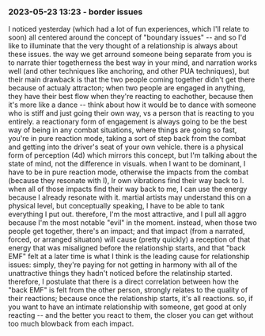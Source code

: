 ### 2023-05-23 13:23 - border issues

I noticed yesterday (which had a lot of fun experiences, which I'll relate to soon) all centered around the concept of "boundary issues" -- and so I'd like to illuminate that the very thought of a relationship is always about these issues. the way we get arround someone being separate from you is to narrate thier togetherness the best way in your mind, and narration works well (and other techniques like anchoring, and other PUA techniques), but their main drawback is that the two people coming together didn't get there because of actualy attracton;
  when two people are engaged in anything, they have their best flow when they're reacting to eachother, because then it's more like a dance -- think about how it would be to dance with someone who is stiff and just going their own way, vs a person that is reacting to you entirely.
  a reactionary form of engagement is always going to be the best way of being in any combat situations, where things are going so fast, you're in pure reaction mode, taking a sort of step back from the combat and getting into the driver's seat of your own vehicle.
    there is a physical form of perception (4d) which mirrors this concept, but I'm talking about the state of mind, not the difference in visuals.
  when I want to be dominant, I have to be in pure reaction mode, otherwise the impacts from the combat (because they resonate with I), Ir own vibrations find their way back to I.
  when all of those impacts find their way back to me, I can use the energy because I already resonate with it. martial artists may understand this on a physical level, but conceptually speaking, I have to be able to tank everything I put out. therefore, I'm the most attractive, and I pull all aggro because I'm the most notable "evil" in the moment.
instead, when those two people get together, there's an impact; and that impact (from a narrated, forced, or arranged situaton) will cause (pretty quickly) a reception of that energy that was misaligned before the relationship starts,
  and that "back EMF" felt at a later time is what I think is the leading cause for relationship issues: simply, they're paying for not getting in harmony with all of the unattractive things they hadn't noticed before the relatinship started.
therefore, I postulate that there is a direct correlation between how the "back EMF" is felt from the other person, strongly relates to the quality of their reactions; because once the relationship starts, it's all reactions.
  so, if you want to have an intimate relationship with someone, get good at only reacting -- and the better you react to them, the closer you can get without too much blowback from each impact.